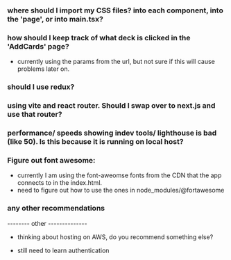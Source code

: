 ### where should I import my CSS files? into each component, into the 'page', or into main.tsx?

### how should I keep track of what deck is clicked in the 'AddCards' page? 
* currently using the params from the url, but not sure if this will cause problems later on.

### should I use redux?

### using vite and react router. Should I swap over to next.js and use that router?

### performance/ speeds showing indev tools/ lighthouse is bad (like 50). Is this because it is running on local host?

### Figure out font awesome:
* currently I am using the font-aweomse fonts from the CDN that the app connects to in the index.html.
* need to figure out how to use the ones in node_modules/@fortawesome

### any other recommendations



-------- other --------------

* thinking about hosting on AWS, do you recommend something else?

* still need to learn authentication